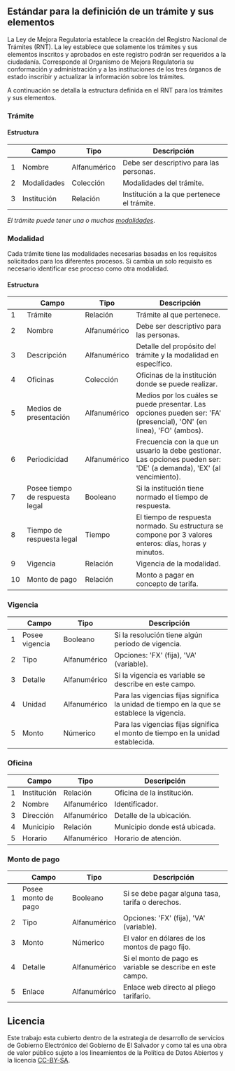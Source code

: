 

## Estándar para la definición de un trámite y sus elementos

La Ley de Mejora Regulatoria establece la creación del Registro Nacional de Trámites (RNT). La ley establece que solamente los trámites y sus elementos inscritos y aprobados en este registro podrán ser requeridos a la ciudadanía. Corresponde al Organismo de Mejora Regulatoria su conformación y administración y a las instituciones de los tres órganos de estado inscribir y actualizar la información sobre los trámites.

A continuación se detalla la estructura definida en el RNT para los trámites y sus elementos.

### Trámite
#### Estructura
<table>
  <thead>
    <th></th>
    <th>Campo</th>
    <th>Tipo</th>
    <th>Descripción</th>
  </thead>
  <tbody>
    <tr>
      <td>1</td>
      <td>Nombre</td>
      <td>Alfanumérico</td>
      <td>Debe ser descriptivo para las personas.</td>
    </tr>
    <tr>
      <td>2</td>
      <td>Modalidades</td>
      <td>Colección</td>
      <td>Modalidades del trámite.</td>
    </tr>
    <tr>
      <td>3</td>
      <td>Institución</td>
      <td>Relación</td>
      <td>Institución a la que pertenece el trámite.</td>
    </tr>
  </tbody>
</table>

*El trámite puede tener una o muchas [modalidades](#modalidad)*.

### Modalidad
Cada trámite tiene las modalidades necesarias basadas en los requisitos solicitados para los diferentes procesos. Si cambia un solo requisito es necesario identificar ese proceso como otra modalidad.

#### Estructura
<table>
  <thead>
    <th></th>
    <th>Campo</th>
    <th>Tipo</th>
    <th>Descripción</th>
  </thead>
  <tbody>
    <tr>
      <td>1</td>
      <td>Trámite</td>
      <td>Relación</td>
      <td>Trámite al que pertenece.</td>
    </tr>
    <tr>
      <td>2</td>
      <td>Nombre</td>
      <td>Alfanumérico</td>
      <td>Debe ser descriptivo para las personas.</td>
    </tr>
    <tr>
      <td>3</td>
      <td>Descripción</td>
      <td>Alfanumérico</td>
      <td>Detalle del propósito del trámite y la modalidad en específico.</td>
    </tr>
    <tr>
      <td>4</td>
      <td>Oficinas</td>
      <td>Colección</td>
      <td>Oficinas de la institución donde se puede realizar.</td>
    </tr>
    <tr>
      <td>5</td>
      <td>Medios de presentación</td>
      <td>Alfanumérico</td>
      <td>Medios por los cuáles se puede presentar. Las opciones pueden ser: 'FA' (presencial), 'ON' (en línea), 'FO' (ambos).</td>
    </tr>
    <tr>
      <td>6</td>
      <td>Periodicidad</td>
      <td>Alfanumérico</td>
      <td>Frecuencia con la que un usuario la debe gestionar. Las opciones pueden ser: 'DE' (a demanda), 'EX' (al vencimiento).</td>
    </tr>
    <tr>
      <td>7</td>
      <td>Posee tiempo de respuesta legal</td>
      <td>Booleano</td>
      <td>Si la institución tiene normado el tiempo de respuesta.</td>
    </tr>
    <tr>
      <td>8</td>
      <td>Tiempo de respuesta legal</td>
      <td>Tiempo</td>
      <td>El tiempo de respuesta normado. Su estructura se compone por 3 valores enteros: días, horas y minutos.</td>
    </tr>
    <tr>
      <td>9</td>
      <td>Vigencia</td>
      <td>Relación</td>
      <td>Vigencia de la modalidad.</td>
    </tr>
    <tr>
      <td>10</td>
      <td>Monto de pago</td>
      <td>Relación</td>
      <td>Monto a pagar en concepto de tarifa.</td>
    </tr>
  </tbody>
</table>

### Vigencia
<table>
  <thead>
    <th></th>
    <th>Campo</th>
    <th>Tipo</th>
    <th>Descripción</th>
  </thead>
  <tbody>
    <tr>
      <td>1</td>
      <td>Posee vigencia</td>
      <td>Booleano</td>
      <td>Si la resolución tiene algún período de vigencia.</td>
    </tr>
    <tr>
      <td>2</td>
      <td>Tipo</td>
      <td>Alfanumérico</td>
      <td>Opciones: 'FX' (fija), 'VA' (variable).</td>
    </tr>
    <tr>
      <td>3</td>
      <td>Detalle</td>
      <td>Alfanumérico</td>
      <td>Si la vigencia es variable se describe en este campo.</td>
    </tr>
    <tr>
      <td>4</td>
      <td>Unidad</td>
      <td>Alfanumérico</td>
      <td>Para las vigencias fijas significa la unidad de tiempo en la que se establece la vigencia.</td>
    </tr>
    <tr>
      <td>5</td>
      <td>Monto</td>
      <td>Númerico</td>
      <td>Para las vigencias fijas significa el monto de tiempo en la unidad establecida.</td>
    </tr>
  </tbody>
</table>

### Oficina
<table>
  <thead>
    <th></th>
    <th>Campo</th>
    <th>Tipo</th>
    <th>Descripción</th>
  </thead>
  <tbody>
    <tr>
      <td>1</td>
      <td>Institución</td>
      <td>Relación</td>
      <td>Oficina de la institución.</td>
    </tr>
    <tr>
      <td>2</td>
      <td>Nombre</td>
      <td>Alfanumérico</td>
      <td>Identificador.</td>
    </tr>
    <tr>
      <td>3</td>
      <td>Dirección</td>
      <td>Alfanumérico</td>
      <td>Detalle de la ubicación.</td>
    </tr>
    <tr>
      <td>4</td>
      <td>Municipio</td>
      <td>Relación</td>
      <td>Municipio donde está ubicada.</td>
    </tr>
    <tr>
      <td>5</td>
      <td>Horario</td>
      <td>Alfanumérico</td>
      <td>Horario de atención.</td>
    </tr>
  </tbody>
</table>

### Monto de pago
<table>
  <thead>
    <th></th>
    <th>Campo</th>
    <th>Tipo</th>
    <th>Descripción</th>
  </thead>
  <tbody>
    <tr>
      <td>1</td>
      <td>Posee monto de pago</td>
      <td>Booleano</td>
      <td>Si se debe pagar alguna tasa, tarifa o derechos.</td>
    </tr>
    <tr>
      <td>2</td>
      <td>Tipo</td>
      <td>Alfanumérico</td>
      <td>Opciones: 'FX' (fija), 'VA' (variable).</td>
    </tr>
    <tr>
      <td>3</td>
      <td>Monto</td>
      <td>Númerico</td>
      <td>El valor en dólares de los montos de pago fijo.</td>
    </tr>
    <tr>
      <td>4</td>
      <td>Detalle</td>
      <td>Alfanumérico</td>
      <td>Si el monto de pago es variable se describe en este campo.</td>
    </tr>
    <tr>
      <td>5</td>
      <td>Enlace</td>
      <td>Alfanumérico</td>
      <td>Enlace web directo al pliego tarifario.</td>
    </tr>
  </tbody>
</table>
  
## Licencia

Este trabajo esta cubierto dentro de la estrategia de desarrollo de servicios de Gobierno Electrónico del Gobierno de El Salvador y como tal es una obra de valor público sujeto a los lineamientos de la Política de Datos Abiertos y la licencia [CC-BY-SA](https://creativecommons.org/licenses/by-sa/3.0/deed.es).  
